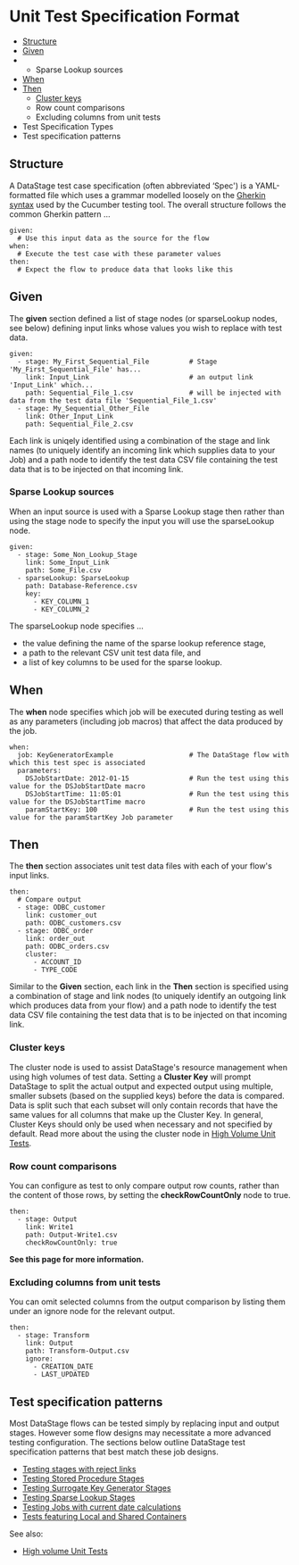 # Unit Test Specification Format

- [Structure](#structure)
- [Given](#given)
-  - Sparse Lookup sources
- [When](#when)
- [Then](#then)
   - [Cluster keys](#cluster-keys)
   - Row count comparisons
   - Excluding columns from unit tests
- Test Specification Types
- Test specification patterns

## Structure
<a href="structure"></a>

A DataStage test case specification (often abbreviated ‘Spec') is a YAML-formatted file which uses a grammar modelled loosely on the [Gherkin syntax](https://cucumber.io/docs/gherkin/) used by the Cucumber testing tool. The overall structure follows the common Gherkin pattern …

```
given:
  # Use this input data as the source for the flow  
when:
  # Execute the test case with these parameter values
then:
  # Expect the flow to produce data that looks like this
```

## Given
<a href="given"></a>

The **given** section defined a list of stage nodes (or sparseLookup nodes, see below) defining input links whose values you wish to replace with test data. 

```
given:
  - stage: My_First_Sequential_File          # Stage 'My_First_Sequential_File' has...
    link: Input_Link                         # an output link 'Input_Link' which... 
    path: Sequential_File_1.csv              # will be injected with data from the test data file 'Sequential_File_1.csv'
  - stage: My_Sequential_Other_File
    link: Other_Input_Link
    path: Sequential_File_2.csv  
```

Each link is uniqely identified using a combination of the stage and link names (to uniquely identify an incoming link which supplies data to your Job) and a path node to identify the test data CSV file containing the test data that is to be injected on that incoming link.

### Sparse Lookup sources

When an input source is used with a Sparse Lookup stage then rather than using the stage node to specify the input you will use the sparseLookup node.

```
given:
  - stage: Some_Non_Lookup_Stage
    link: Some_Input_Link
    path: Some_File.csv
  - sparseLookup: SparseLookup
    path: Database-Reference.csv
    key:
      - KEY_COLUMN_1
      - KEY_COLUMN_2
```

The sparseLookup node specifies …

* the value defining the name of the sparse lookup reference stage,
* a path to the relevant CSV unit test data file, and
* a list of key columns to be used for the sparse lookup.

## When
<a href="when"></a>

The **when** node specifies which job will be executed during testing as well as any parameters (including job macros) that affect the data produced by the job.

```
when:
  job: KeyGeneratorExample                   # The DataStage flow with which this test spec is associated 
  parameters:
    DSJobStartDate: 2012-01-15               # Run the test using this value for the DSJobStartDate macro
    DSJobStartTime: 11:05:01                 # Run the test using this value for the DSJobStartTime macro 
    paramStartKey: 100                       # Run the test using this value for the paramStartKey Job parameter
```

## Then
<a href="then"></a>

The **then** section associates unit test data files with each of your flow's input links. 

```
then:
  # Compare output
  - stage: ODBC_customer
    link: customer_out
    path: ODBC_customers.csv
  - stage: ODBC_order
    link: order_out
    path: ODBC_orders.csv
    cluster:
      - ACCOUNT_ID
      - TYPE_CODE
```

Similar to the **Given** section, each link in the **Then** section is specified using a combination of  stage and link nodes (to uniquely identify an outgoing link which produces data from your flow) and a path node to identify the test data CSV file containing the test data that is to be injected on that incoming link.

### Cluster keys
<a href="cluster-keys"></a>


The cluster node is used to assist DataStage's resource management when using high volumes of test data.  Setting a **Cluster Key** will prompt DataStage to split the actual output and expected output using multiple, smaller subsets (based on the supplied keys) before the data is compared.  Data is split such that each subset will only contain records that have the same values for all columns that make up the Cluster Key.  In general, Cluster Keys should only be used when necessary and not specified by default. Read more about the using the cluster node in [High Volume Unit Tests](high-volume-unit-tests.md).

### Row count comparisons
<a href="row-count-comparisons"></a>

You can configure as test to only compare output row counts, rather than the content of those rows, by setting the **checkRowCountOnly** node to true.

```
then:
  - stage: Output
    link: Write1
    path: Output-Write1.csv
    checkRowCountOnly: true
```

**See this page for more information.**

### Excluding columns from unit tests

You can omit selected columns from the output comparison by listing them under an ignore node for the relevant output.

```
then:
  - stage: Transform
    link: Output
    path: Transform-Output.csv
    ignore: 
      - CREATION_DATE
      - LAST_UPDATED
```


## Test specification patterns
<a href="test-specification-patterns"></a>

Most DataStage flows can be tested simply by replacing input and output stages. However some flow designs may necessitate a more advanced testing configuration. The sections below outline DataStage test specification patterns that best match these job designs.

* [Testing stages with reject links]()
* [Testing Stored Procedure Stages]()
* [Testing Surrogate Key Generator Stages]()
* [Testing Sparse Lookup Stages]()
* [Testing Jobs with current date calculations]()
* [Tests featuring Local and Shared Containers]()

See also:

* [High volume Unit Tests](high-volume-unit-tests.md)

